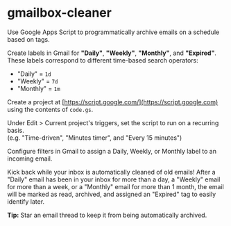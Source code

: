 # gmailbox-cleaner
Use Google Apps Script to programmatically archive emails on a schedule based on tags.

Create labels in Gmail for **"Daily"**, **"Weekly"**, **"Monthly"**, and **"Expired"**. These labels correspond to different time-based search operators:
  - "Daily" = `1d`
  - "Weekly" = `7d`
  - "Monthly" = `1m`

Create a project at [https://script.google.com/](https://script.google.com) using the contents of `code.gs`.

Under Edit > Current project's triggers, set the script to run on a recurring basis.  
(e.g. "Time-driven", "Minutes timer", and "Every 15 minutes")

Configure filters in Gmail to assign a Daily, Weekly, or Monthly label to an incoming email.

Kick back while your inbox is automatically cleaned of old emails! After a "Daily" email has been in your inbox for more than a day, a "Weekly" email for more than a week, or a "Monthly" email for more than 1 month, the email will be marked as read, archived, and assigned an "Expired" tag to easily identify later.

**Tip:** Star an email thread to keep it from being automatically archived.
